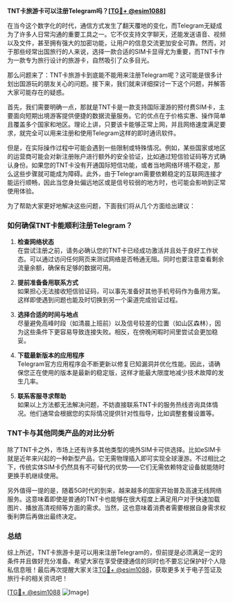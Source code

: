 **TNT卡旅游卡可以注册Telegram吗？[[TG💪+ @esim1088](https://t.me/s/esim1088)]**

在当今这个数字化的时代，通信方式发生了翻天覆地的变化，而Telegram无疑成为了许多人日常沟通的重要工具之一。它不仅支持文字聊天，还能发送语音、视频以及文件，甚至拥有强大的加密功能，让用户的信息交流更加安全可靠。然而，对于那些经常出国旅行的人来说，选择一款合适的SIM卡显得尤为重要，而TNT卡作为一款专为旅行设计的旅游卡，自然吸引了众多目光。

那么问题来了：TNT卡旅游卡到底能不能用来注册Telegram呢？这可能是很多计划出国游玩的朋友关心的问题。接下来，我们就来详细探讨一下这个问题，并解答大家可能存在的疑惑。

首先，我们需要明确一点，那就是TNT卡是一款支持国际漫游的预付费SIM卡，主要面向短期出境游客提供便捷的数据流量服务。它的优点在于价格实惠、操作简单且覆盖多个国家和地区。理论上讲，只要该卡能够正常上网，并且网络速度满足要求，就完全可以用来注册和使用Telegram这样的即时通讯软件。

但是，在实际操作过程中可能会遇到一些限制或特殊情况。例如，某些国家或地区的运营商可能会对新注册账户进行额外的安全验证，比如通过短信验证码等方式确认身份。如果您的TNT卡没有开通国际短信功能，或者当地网络环境不稳定，那么这些步骤就可能成为障碍。此外，由于Telegram需要依赖稳定的互联网连接才能运行顺畅，因此当您身处偏远地区或是信号较弱的地方时，也可能会影响到正常使用体验。

为了帮助大家更好地解决这些问题，下面我们将从几个方面给出建议：

### 如何确保TNT卡能顺利注册Telegram？

1. **检查网络状态**  
   在尝试注册之前，请务必确认您的TNT卡已经成功激活并且处于良好工作状态。可以通过访问任何网页来测试网络是否畅通无阻。同时也要注意查看剩余流量余额，确保有足够的数据可用。

2. **提前准备备用联系方式**  
   如果担心无法接收短信验证码，可以事先准备好其他手机号码作为备用方案。这样即使遇到问题也能及时切换到另一个渠道完成验证过程。

3. **选择合适的时间与地点**  
   尽量避免高峰时段（如清晨上班前）以及信号较差的位置（如山区森林），因为这些条件下更容易导致连接失败。相反，在傍晚闲暇时间里尝试会更加稳妥。

4. **下载最新版本的应用程序**  
   Telegram官方应用程序会不断更新以修复已知漏洞并优化性能。因此，请确保您正在使用的版本是最新的稳定版，这样才能最大限度地减少技术故障的发生几率。

5. **联系客服寻求帮助**  
   如果以上方法都无法解决问题，不妨直接联系TNT卡的服务热线咨询具体情况。他们通常会根据您的实际情况提供针对性指导，比如调整套餐设置等。

### TNT卡与其他同类产品的对比分析

除了TNT卡之外，市场上还有许多其他类型的境外SIM卡可供选择。比如eSIM卡就是近年来兴起的一种新型产品，它无需物理插入即可实现全球漫游。不过相比之下，传统实体SIM卡仍然具有不可替代的优势——它们无需依赖特定设备就能随时更换手机继续使用。

另外值得一提的是，随着5G时代的到来，越来越多的国家开始普及高速无线网络服务。这意味着即使是普通的TNT卡也能够在很大程度上满足用户对于快速加载图片、播放高清视频等方面的需求。当然，这也意味着消费者需要根据自身需求权衡利弊后再做出最终决定。

### 总结

综上所述，TNT卡旅游卡是可以用来注册Telegram的，但前提是必须满足一定的条件并且做好充分准备。希望大家在享受便捷通信的同时也不要忘记保护好个人隐私信息哦！最后再次提醒大家关注[TG💪+ @esim1088](https://t.me/s/esim1088)，获取更多关于电子签证及旅行卡的相关资讯吧！

[[TG💪+ @esim1088](https://t.me/s/esim1088) ![Image](https://i.postimg.cc/4NQfJmqS/Snipaste-2025-05-13-00-14-12.png)]